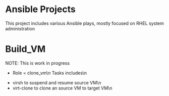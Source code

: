 # Ansible Projects
This project includes various Ansible plays, mostly focused on RHEL system administration

# Build_VM
NOTE:  This is work in progress

* Role = clone_vm\n
Tasks includes\n
- virsh to suspend and resume source VM\n
- virt-clone to clone an source VM to target VM\n

